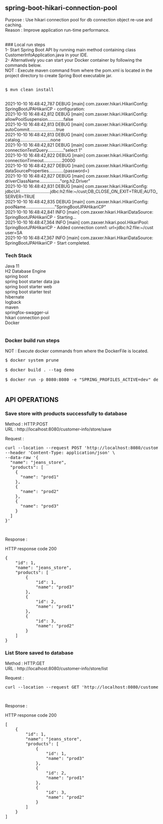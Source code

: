 ## spring-boot-hikari-connection-pool

Purpose : Use hikari connection pool for db connection object re-use and caching. <br/>
Reason : Improve application run-time performance. <br/>

<br/>
### Local run steps <br/>
1- Start Spring Boot API by running main method containing class CustomerInfoApplication.java in your IDE. <br/>
2- Alternatively you can start your Docker container by following the commands below. <br/>
NOT : Execute maven command from where the pom.xml is located in the project directory to create Spring Boot executable jar. <br/>
<pre> 
$ mvn clean install <br/>
</pre>

2021-10-10 16:48:42,787 DEBUG [main] com.zaxxer.hikari.HikariConfig: SpringBootJPAHikariCP - configuration: <br/>
2021-10-10 16:48:42,812 DEBUG [main] com.zaxxer.hikari.HikariConfig: allowPoolSuspension.............false <br/>
2021-10-10 16:48:42,813 DEBUG [main] com.zaxxer.hikari.HikariConfig: autoCommit......................true <br/>
2021-10-10 16:48:42,813 DEBUG [main] com.zaxxer.hikari.HikariConfig: catalog.........................none <br/>
2021-10-10 16:48:42,821 DEBUG [main] com.zaxxer.hikari.HikariConfig: connectionTestQuery............."select 1" <br/>
2021-10-10 16:48:42,822 DEBUG [main] com.zaxxer.hikari.HikariConfig: connectionTimeout...............20000 <br/>
2021-10-10 16:48:42,827 DEBUG [main] com.zaxxer.hikari.HikariConfig: dataSourceProperties............{password=<masked>} <br/>
2021-10-10 16:48:42,827 DEBUG [main] com.zaxxer.hikari.HikariConfig: driverClassName................."org.h2.Driver" <br/>
2021-10-10 16:48:42,831 DEBUG [main] com.zaxxer.hikari.HikariConfig: jdbcUrl.........................jdbc:h2:file:~/cust;DB_CLOSE_ON_EXIT=TRUE;AUTO_SERVER=TRUE <br/>
2021-10-10 16:48:42,835 DEBUG [main] com.zaxxer.hikari.HikariConfig: poolName........................"SpringBootJPAHikariCP" <br/>
2021-10-10 16:48:42,841 INFO  [main] com.zaxxer.hikari.HikariDataSource: SpringBootJPAHikariCP - Starting... <br/>
2021-10-10 16:48:47,364 INFO  [main] com.zaxxer.hikari.pool.HikariPool: SpringBootJPAHikariCP - Added connection conn1: url=jdbc:h2:file:~/cust user=SA <br/>
2021-10-10 16:48:47,367 INFO  [main] com.zaxxer.hikari.HikariDataSource: SpringBootJPAHikariCP - Start completed. <br/>

### Tech Stack
Java 11 <br/>
H2 Database Engine <br/>
spring boot <br/>
spring boot starter data jpa <br/>
spring boot starter web <br/>
spring boot starter test <br/>
hibernate <br/>
logback <br/>
maven <br/>
springfox-swagger-ui <br/>
hikari connection pool <br/>
Docker <br/>
<br/>

### Docker build run steps
NOT : Execute docker commands from where the DockerFile is located. <br/>
<pre>
$ docker system prune <br/>
$ docker build . --tag demo  <br/>
$ docker run -p 8080:8080 -e "SPRING_PROFILES_ACTIVE=dev" demo:latest <br/>
</pre>

## API OPERATIONS
### Save store with products successfully to database

Method : HTTP.POST <br/>
URL : http://localhost:8080/customer-info/store/save <br/>

Request : 
<pre>
curl --location --request POST 'http://localhost:8080/customer-info/store/save' \
--header 'Content-Type: application/json' \
--data-raw '{
  "name": "jeans_store",
  "products": [
    {
      "name": "prod1"
    },
    {
      "name": "prod2"
    },
    {
      "name": "prod3"
    }
  ]
}'
</pre><br/>

Response : 

HTTP response code 200 <br/>
<pre>
{
    "id": 1,
    "name": "jeans_store",
    "products": [
        {
            "id": 1,
            "name": "prod3"
        },
        {
            "id": 2,
            "name": "prod1"
        },
        {
            "id": 3,
            "name": "prod2"
        }
    ]
}
</pre>


### List Store saved to database

Method : HTTP.GET <br/>
URL : http://localhost:8080/customer-info/store/list <br/>

Request : 
<pre>
curl --location --request GET 'http://localhost:8080/customer-info/store/list'
</pre><br/>

Response : 

HTTP response code 200 <br/>
<pre>
[
    {
        "id": 1,
        "name": "jeans_store",
        "products": [
            {
                "id": 1,
                "name": "prod3"
            },
            {
                "id": 2,
                "name": "prod1"
            },
            {
                "id": 3,
                "name": "prod2"
            }
        ]
    }
]
</pre><br/>
